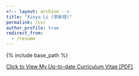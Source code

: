 ```yaml
---
<!-- layout: archive -->
title: "Xinyu Li (李新煜)"
permalink: /cv/
author_profile: true
redirect_from:
  - /resume
---
```


{% include base_path %}

[Click to View My Up-to-date Curriculum Vitae [PDF]](https://onedrive.live.com/?authkey=%21ALGTAVjucvRL9AI&cid=8282C962EC09A0BA&id=8282C962EC09A0BA%211603488&parId=8282C962EC09A0BA%211326237&o=OneUp)

<!-- <embed src="" width="650" height="1800" type='application/pdf'> -->
